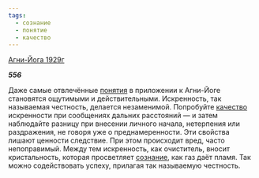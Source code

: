```yaml
---
tags:
  - сознание
  - понятие
  - качество
---
```

[Агни-Йога 1929г](https://127.0.0.1:4002/agni/1929)

___556___

Даже самые отвлечённые [понятия](../../../tags/#понятие) в приложении к Агни-Йоге становятся ощутимыми и действительными. Искренность, так называемая честность, делается незаменимой. Попробуйте [качество](../../../tags/#качество) искренности при сообщениях дальних расстояний — и затем наблюдайте разницу при внесении личного начала, нетерпения или раздражения, не говоря уже о преднамеренности. Эти свойства лишают ценности следствие. При этом происходит вред, часто непоправимый. Между тем искренность, как очиститель, вносит кристальность, которая просветляет [сознание](../../../tags/#сознание), как газ даёт пламя. Так можно содействовать успеху, прилагая так называемую честность.